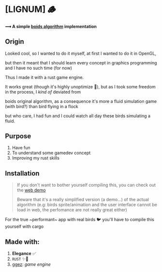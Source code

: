 # [LIGNUM] 🪵

#### ⟿ A simple [boids algorithm](https://en.wikipedia.org/wiki/Boids) implementation

## Origin

Looked cool, so I wanted to do it myself, at first I wanted to do it in OpenGL,

but then it meant that I should learn every concept in graphics programming and I have no such time (for now)

Thus I made it with a rust game engine.

It works great (though it's highly unoptimize 🤫), but as I took some freedom in the process, I _kind of_ deviated from

boids original algorithm, as a consequence it's more a fluid simulation game (with bird?) than bird flying in a flock

but who care, I had fun and I could watch all day these birds simulating a fluid.

## Purpose

1. Have fun
2. To understand some gamedev concept
3. Improving my rust skills

## Installation

> If you don't want to bother yourself compiling this, you can check out the [web demo](https://ilingu.github.io/lignum)
>
> Beware that it's a really simplified version (a demo...) of the actual algorithm (e.g: birds sprite/animation and the user interface cannot be load in web, the perfomance are not really great either)

For the true ~performant~ app with real birds 🐦 you'll have to compile this yourself with cargo

## Made with:

1. **Elegance** ✅
2. `RUST` ✨🦀
3. [ggez](https://github.com/ggez/ggez): _game engine_
